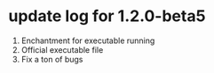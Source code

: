 # update log for 1.2.0-beta5

1. Enchantment for executable running
2. Official executable file
3. Fix a ton of bugs
